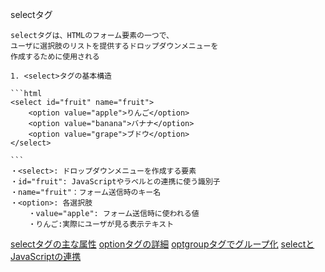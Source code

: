 selectタグ

    selectタグは、HTMLのフォーム要素の一つで、
    ユーザに選択肢のリストを提供するドロップダウンメニューを
    作成するために使用される

    1. <select>タグの基本構造

    ```html
    <select id="fruit" name="fruit">
        <option value="apple">りんご</option>
        <option value="banana">バナナ</option>
        <option value="grape">ブドウ</option>
    </select>

    ```
    ・<select>: ドロップダウンメニューを作成する要素
    ・id="fruit": JavaScriptやラベルとの連携に使う識別子
    ・name="fruit"：フォーム送信時のキー名
    ・<option>: 各選択肢
        ・value="apple": フォーム送信時に使われる値
        ・りんご:実際にユーザが見る表示テキスト

[selectタグの主な属性](./selectタグの主な属性.md)
[optionタグの詳細](./optionタグの詳細.md)
[optgroupタグでグループ化](./optgroupタグでグループ化.md)
[selectとJavaScriptの連携](./selectとJavaScriptの連携.md)